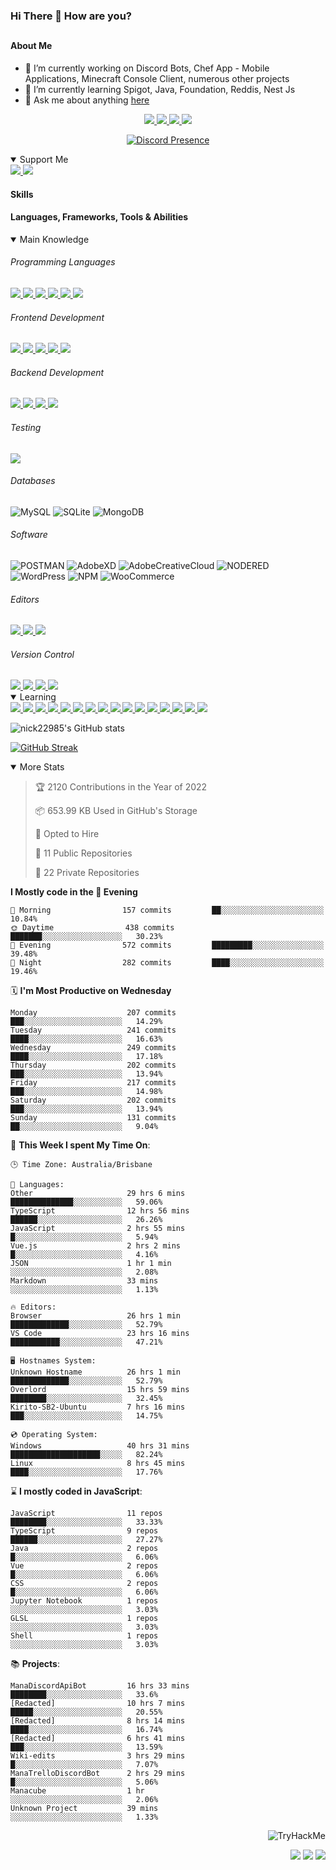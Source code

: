 ### Hi There 👋 How are you?

## <h4>About Me</h4>

- 🔭 I’m currently working on Discord Bots, Chef App - Mobile Applications, Minecraft Console Client, numerous other projects
- 🌱 I’m currently learning Spigot, Java, Foundation, Reddis, Nest Js
- 💬 Ask me about anything [here](https://github.com/nick22985/nick22985/issues)

<p align="center">
	<a href="https://discordapp.com/users/221602145462386688">
		<img src="https://img.shields.io/badge/Discord-5865F2.svg?&style=for-the-badge&logo=Discord&logoColor=white"/>
	</a>
	<a href="https://www.youtube.com/channel/UChZvyaTJSq0PweGmTpjPjRw">
		<img src="https://img.shields.io/badge/YouTube-FF0000.svg?&style=for-the-badge&logo=YouTube&logoColor=white"/>
	</a>
	<a href="https://twitter.com/nick22985">
		<img src="https://img.shields.io/badge/Twitter-1DA1F2.svg?&style=for-the-badge&logo=Twitter&logoColor=white"/>
	</a>
	<a href="https://www.npmjs.com/~nick22985">
		<img src="https://img.shields.io/badge/npm-CB3837.svg?&style=for-the-badge&logo=NPM&logoColor=white"/>
	</a>
</p>
<p align="center">
	<a href="https://discord.com/users/221602145462386688" target="_blank" rel="nofollow">
		<img src="https://lanyard-profile-readme.vercel.app/api/221602145462386688?hideStatus=true" alt="Discord Presence" align="center">
	</a>
</p>


<details open="true">
<summary>Support Me</summary>

<a href="http://patreon.com/nick22985">
	<img src="https://img.shields.io/badge/Patreon-FF424D.svg?&style=flat-square&logo=patreon&logoColor=white"/>
</a>
<a href="https://www.buymeacoffee.com/nick22985">
	<img src="https://img.shields.io/badge/Buy%20Me%20A%20Coffee-FFDD00.svg?&style=flat-square&logo=buymeacoffee&logoColor=white"/>
</a>

	
</details>

<h4>Skills</h4>
<h4>Languages, Frameworks, Tools & Abilities </h4>
<details open="true">
<summary>Main Knowledge</summary>

<h6>Programming Languages</h6>
<a href="">
	<img src="https://img.shields.io/badge/JavaScript-323330.svg?&style=flat-square&logo=javascript&logoColor=%23F7DF1E"/>
</a>
<a href="">
	<img src="https://img.shields.io/badge/TYPESCRIPT-%23007ACC.svg?&style=flat-square&logo=typescript&logoColor=white"/>
</a>
<a href="">
	<img src="https://img.shields.io/badge/PYTHON-3776AB.svg?&style=flat-square&logo=python&logoColor=white"/>
</a>
<a href="">
	<img src="https://img.shields.io/badge/C-3776AB.svg?&style=flat-square&logo=C&logoColor=white"/>
</a>
<a href="">
	<img src="https://img.shields.io/badge/C%23-239120.svg?&style=flat-square&logo=C-Sharp&logoColor=white"/>
</a>
<a href="">
	<img src="https://img.shields.io/badge/.Net-512BD4.svg?&style=flat-square&logo=.NET&logoColor=white"/>
</a>

<h6> Frontend Development </h6>
<a href="">
	<img src="https://img.shields.io/badge/React-61DAFB?style=flat-square&logo=react&logoColor=white"/>
</a>
<a href="">
	<img src="https://img.shields.io/badge/CSS3-%231572B6.svg?&style=flat-square&logo=css3&logoColor=white"/>
</a>
<a href="">
	<img src="https://img.shields.io/badge/HTML5-E34F26.svg?&style=flat-square&logo=html5&logoColor=white"/>
</a>
<a href="">
	<img src="https://img.shields.io/badge/Blazor-512BD4.svg?&style=flat-square&logo=Blazor&logoColor=white"/>
</a>
<a href="">
	<img src="https://img.shields.io/badge/Tailwind-06B6D4.svg?&style=flat-square&logo=tailwindcss&logoColor=white"/>
</a>

<h6> Backend Development </h6>
<a href="">
	<img src="https://img.shields.io/badge/NODEJS-339933.svg?&style=flat-square&logo=node.js&logoColor=white"/>
</a>
<a href="">
	<img src="https://img.shields.io/badge/NGINX-269539.svg?&style=flat-square&logo=nginx&logoColor=white"/>
</a>
<a href="">
	<img src="https://img.shields.io/badge/GRAPHQL-E10098.svg?&style=flat-square&logo=graphql&logoColor=white"/>
</a>
<a href="">
	<img src="https://img.shields.io/badge/express-000000?style=flat-square&logo=express&logoColor=white"/>
</a>

<h6>Testing</h6>
<a href="">
	<img src="https://img.shields.io/badge/cypress-17202C?style=flat-square&logo=cypress&logoColor=white"/>
</a>

<h6> Databases </h6>

![MySQL](https://img.shields.io/badge/MySQL-4479A1.svg?&style=flat-square&logo=mysql&logoColor=white)
![SQLite](https://img.shields.io/badge/SQLite-003B57.svg?&style=flat-square&logo=sqlite&logoColor=white)
![MongoDB](https://img.shields.io/badge/MONGODB-47A248.svg?&style=flat-square&logo=mongodb&logoColor=white)

<h6>Software</h6>

![POSTMAN](https://img.shields.io/badge/Postman-FF6C37.svg?&style=flat-square&logo=postman&logoColor=white)
![AdobeXD](https://img.shields.io/badge/Adobe%20XD-FF61F6.svg?&style=flat-square&logo=Adobe-XD&logoColor=black)
![AdobeCreativeCloud](https://img.shields.io/badge/Adobe%20Creative%20Cloud-DA1F26.svg?&style=flat-square&logo=Adobe-Creative-Cloud&logoColor=white)
![NODERED](https://img.shields.io/badge/node%20red-8F0000.svg?&style=flat-square&logo=node-red&logoColor=white)
![WordPress](https://img.shields.io/badge/Wordpress-21759B.svg?&style=flat-square&logo=wordpress&logoColor=white)
![NPM](https://img.shields.io/badge/npm-CB3837.svg?&style=flat-square&logo=npm&logoColor=white)
![WooCommerce](https://img.shields.io/badge/WooCommerce-96588A.svg?&style=flat-square&logo=WooCommerce&logoColor=white)

<h6> Editors </h6>
<a href="">
	<img src="https://img.shields.io/badge/VSCODE-007ACC.svg?&style=flat-square&logo=visual-studio-code"/>
</a>
<a href="">
	<img src="https://img.shields.io/badge/Visual%20Studio-5C2D91.svg?&style=flat-square&logo=visual-studio"/>
</a>
<a href="">
	<img src="https://img.shields.io/badge/INTELLIJ-000000.svg?&style=flat-square&logo=intellij-idea"/>
</a>

<h6>Version Control</h6>
<a href="">
	<img src="https://img.shields.io/badge/GITHUB-%23121011.svg?&style=flat-square&logo=github&logoColor=white"/>
</a>
<a href="">
	<img src="https://img.shields.io/badge/GITLAB-%23181717.svg?&style=flat-square&logo=gitlab&logoColor=white"/>
</a>
<a href="">
	<img src="https://img.shields.io/badge/GIT-%23F05033.svg?&style=flat-square&logo=git&logoColor=white"/>
</a>
<a href="">
	<img src="https://img.shields.io/badge/-BitBucket-darkblue?style=flat-square&logo=bitbucket"/>
</a>

<!-- <br><br><br><br>

![MicrosoftAzure](https://img.shields.io/badge/Microsoft%20Azure-232F7E?style=flat-square&logo=microsoft-azure)
![GoogleCloud](https://img.shields.io/badge/Google%20Cloud-black?style=flat-square&logo=google-cloud)
![DigitalOcean](https://img.shields.io/badge/-Digital%20Ocean-darkblue?style=flat-square&logo=digitalocean)
![Heroku](https://img.shields.io/badge/-Heroku-430098?style=flat-square&logo=heroku)
![RaspberryPi](https://img.shields.io/badge/-Raspberry%20Pi-C51A4A?style=flat-square&logo=Raspberry-Pi)
![LINUX](https://img.shields.io/badge/LINUX-FCC624?style=flat-square-square&logo=linux&logoColor=black) -->

</details>
<details open="true">
<summary>Learning</summary>
<a href="">
	<img src="(https://img.shields.io/badge/JAVA-007396.svg?&style=flat-square&logo=java&logoColor=white"/>
</a>	

<a href="">
	<img src="https://img.shields.io/badge/FIREBASE-FFCA28.svg?&style=flat-square&logo=firebase&logoColor=black"/>
</a>		
<a href="">
	<img src="https://img.shields.io/badge/KUBERNETES-326CE5.svg?&style=flat-square&logo=kubernetes&logoColor=white"/>
</a>	
<a href="">
	<img src="https://img.shields.io/badge/GITHUB%20ACTIONS-2088FF.svg?&style=flat-square&logo=github-actions&logoColor=white"/>
</a>	
<a href="">
	<img src="https://img.shields.io/badge/AMAZON%20AWS-232F3E.svg?&style=flat-square&logo=amazon-aws&logoColor=white"/>
</a>		
<a href="">
	<img src="https://img.shields.io/badge/JQUERY-0769AD.svg?&style=flat-square&logo=jquery&logoColor=white"/>
</a>	
<a href="">
	<img src="https://img.shields.io/badge/PHP-777BB4.svg?&style=flat-square&logo=php&logoColor=white"/>
</a>		
<a href="">
	<img src="https://img.shields.io/badge/DOCKER-2496ED.svg?&style=flat-square&logo=docker&logoColor=white"/>
</a>		
<a href="">
	<img src="https://img.shields.io/badge/Vue.js-4FC08D?style=flat-square&logo=Vue.js&logoColor=white"/>
</a>
<a href="">
	<img src="https://img.shields.io/badge/Vuetify-1867C0?style=flat-square&logo=vuetify"/>
</a>
<a href="">
	<img src="https://img.shields.io/badge/Bootstrap-7952B3?style=flat-square&logo=bootstrap&logoColor=white"/>
</a>
<a href="">
	<img src="https://img.shields.io/badge/NesJs-E0234E?style=flat-square&logo=nestjs&logoColor=white"/>
</a>
<a href="">
	<img src="https://img.shields.io/badge/Nextjs-000000?style=flat-square&logo=next.js&logoColor=white"/>
</a>
<a href="">
	<img src="https://img.shields.io/badge/Electron-47848F?style=flat-square&logo=electron&logoColor=white"/>
</a>
<a href="">
	<img src="https://img.shields.io/badge/webpack-8DD6F9?style=flat-square&logo=webpack&logoColor=white"/>
</a>
<a href="">
	<img src="https://img.shields.io/badge/redis-DC382D?style=flat-square&logo=redis&logoColor=white"/>
</a>

</details>

![nick22985's GitHub stats](https://github-readme-stats.vercel.app/api?username=nick22985&count_private=true&show_icons=true&theme=github_dark)

[![GitHub Streak](https://streak-stats.demolab.com/?user=Nick22985&theme=dark&hide_border=true)](https://git.io/streak-stats)

<details open="false">
<summary>More Stats</summary>

<!--START_SECTION:devStats-->
> 🏆 2120 Contributions in the Year of 2022
>
> 📦 653.99 KB Used in GitHub's Storage
>
> 💼 Opted to Hire
>
> 📖 11 Public Repositories
>
> 🔐 22 Private Repositories

**I Mostly code in the 🌆 Evening**
```text
🌅 Morning                157 commits         ██░░░░░░░░░░░░░░░░░░░░░░░   10.84%
🌞 Daytime                438 commits         ███████░░░░░░░░░░░░░░░░░░   30.23%
🌆 Evening                572 commits         █████████░░░░░░░░░░░░░░░░   39.48%
🌙 Night                  282 commits         ████░░░░░░░░░░░░░░░░░░░░░   19.46%
```
🗓️ **I'm Most Productive on Wednesday**
```text
Monday                    207 commits         ███░░░░░░░░░░░░░░░░░░░░░░   14.29%
Tuesday                   241 commits         ████░░░░░░░░░░░░░░░░░░░░░   16.63%
Wednesday                 249 commits         ████░░░░░░░░░░░░░░░░░░░░░   17.18%
Thursday                  202 commits         ███░░░░░░░░░░░░░░░░░░░░░░   13.94%
Friday                    217 commits         ███░░░░░░░░░░░░░░░░░░░░░░   14.98%
Saturday                  202 commits         ███░░░░░░░░░░░░░░░░░░░░░░   13.94%
Sunday                    131 commits         ██░░░░░░░░░░░░░░░░░░░░░░░   9.04%
```
🚀 **This Week I spent My Time On**:
```text
🕒 Time Zone: Australia/Brisbane

💬 Languages:
Other                     29 hrs 6 mins       ██████████████░░░░░░░░░░░   59.06%
TypeScript                12 hrs 56 mins      ██████░░░░░░░░░░░░░░░░░░░   26.26%
JavaScript                2 hrs 55 mins       █░░░░░░░░░░░░░░░░░░░░░░░░   5.94%
Vue.js                    2 hrs 2 mins        █░░░░░░░░░░░░░░░░░░░░░░░░   4.16%
JSON                      1 hr 1 min          ░░░░░░░░░░░░░░░░░░░░░░░░░   2.08%
Markdown                  33 mins             ░░░░░░░░░░░░░░░░░░░░░░░░░   1.13%

🔥 Editors:
Browser                   26 hrs 1 min        █████████████░░░░░░░░░░░░   52.79%
VS Code                   23 hrs 16 mins      ███████████░░░░░░░░░░░░░░   47.21%

🖥️ Hostnames System:
Unknown Hostname          26 hrs 1 min        █████████████░░░░░░░░░░░░   52.79%
Overlord                  15 hrs 59 mins      ████████░░░░░░░░░░░░░░░░░   32.45%
Kirito-SB2-Ubuntu         7 hrs 16 mins       ███░░░░░░░░░░░░░░░░░░░░░░   14.75%

💿 Operating System:
Windows                   40 hrs 31 mins      ████████████████████░░░░░   82.24%
Linux                     8 hrs 45 mins       ████░░░░░░░░░░░░░░░░░░░░░   17.76%
```
⌛ **I mostly coded in JavaScript**:
```text
JavaScript                11 repos            ████████░░░░░░░░░░░░░░░░░   33.33%
TypeScript                9 repos             ██████░░░░░░░░░░░░░░░░░░░   27.27%
Java                      2 repos             █░░░░░░░░░░░░░░░░░░░░░░░░   6.06%
Vue                       2 repos             █░░░░░░░░░░░░░░░░░░░░░░░░   6.06%
CSS                       2 repos             █░░░░░░░░░░░░░░░░░░░░░░░░   6.06%
Jupyter Notebook          1 repos             ░░░░░░░░░░░░░░░░░░░░░░░░░   3.03%
GLSL                      1 repos             ░░░░░░░░░░░░░░░░░░░░░░░░░   3.03%
Shell                     1 repos             ░░░░░░░░░░░░░░░░░░░░░░░░░   3.03%
```
📚 **Projects**:
```text
ManaDiscordApiBot         16 hrs 33 mins      ████████░░░░░░░░░░░░░░░░░   33.6%
[Redacted]                10 hrs 7 mins       █████░░░░░░░░░░░░░░░░░░░░   20.55%
[Redacted]                8 hrs 14 mins       ████░░░░░░░░░░░░░░░░░░░░░   16.74%
[Redacted]                6 hrs 41 mins       ███░░░░░░░░░░░░░░░░░░░░░░   13.59%
Wiki-edits                3 hrs 29 mins       █░░░░░░░░░░░░░░░░░░░░░░░░   7.07%
ManaTrelloDiscordBot      2 hrs 29 mins       █░░░░░░░░░░░░░░░░░░░░░░░░   5.06%
Manacube                  1 hr                ░░░░░░░░░░░░░░░░░░░░░░░░░   2.06%
Unknown Project           39 mins             ░░░░░░░░░░░░░░░░░░░░░░░░░   1.33%
```
<!--END_SECTION:devStats-->
</details>
<p align="right">
    <img src="https://tryhackme-badges.s3.amazonaws.com/nick22985.png" alt="TryHackMe">
</p>
<p align="right">
    <img src="https://www.codewars.com/users/nick22985/badges/micro"/>
    <img src="https://wakatime.com/badge/user/06ef56ec-e763-432c-a1cc-83e10de5b5a3.svg"/>
    <img src="https://badges.pufler.dev/visits/nick22985/nick22985?color=black&logo=github" />
</p>
